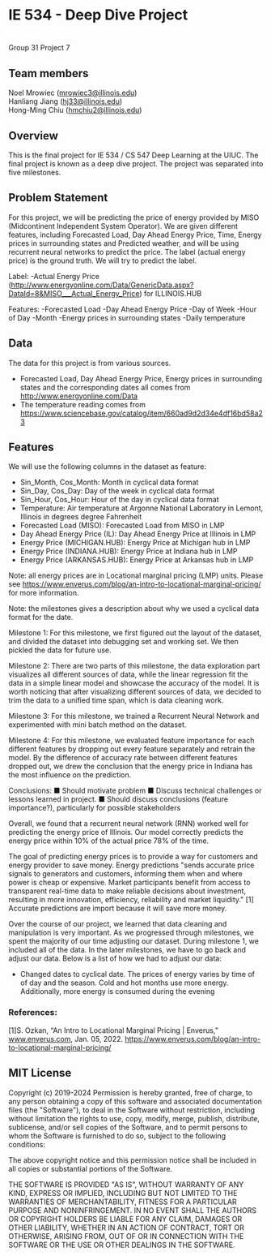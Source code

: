 # IE 534 - Deep Dive Project
# 
Group 31
Project 7

## Team members
Noel Mrowiec (mrowiec3@illinois.edu)  
Hanliang Jiang (hj33@illinois.edu)  
Hong-Ming Chiu (hmchiu2@illinois.edu)  

## Overview
This is the final project for IE 534 / CS 547 Deep Learning at the UIUC. The final project is known as a deep dive project. The project was separated into five milestones.

## Problem Statement
For this project, we will be predicting the price of energy provided by MISO (Midcontinent Independent System Operator). We are given different features, including Forecasted Load, Day Ahead Energy Price, Time, Energy prices in surrounding states and Predicted weather, and will be using recurrent neural networks to predict the price. The label (actual energy price) is the ground truth. We will try to predict the label.  

Label: 
-Actual Energy Price (http://www.energyonline.com/Data/GenericData.aspx?DataId=8&MISO___Actual_Energy_Price) for ILLINOIS.HUB

Features: 
-Forecasted Load 
-Day Ahead Energy Price 
-Day of Week 
-Hour of Day 
-Month 
-Energy prices in surrounding states 
-Daily temperature 


## Data
The data for this project is from various sources. 

- Forecasted Load, Day Ahead Energy Price, Energy prices in surrounding states and the corresponding dates all comes from http://www.energyonline.com/Data
- The temperature reading comes from https://www.sciencebase.gov/catalog/item/660ad9d2d34e4df16bd58a23


## Features
We will use the following columns in the dataset as feature:

- Sin_Month, Cos_Month: Month in cyclical data format  
- Sin_Day, Cos_Day: Day of the week in cyclical data format  
- Sin_Hour, Cos_Hour: Hour of the day in cyclical data format  
- Temperature: Air temperature at Argonne National Laboratory in Lemont, Illinois in degrees degree Fahrenheit  
- Forecasted Load (MISO): Forecasted Load from MISO in LMP  
- Day Ahead Energy Price (IL): Day Ahead Energy Price at Illinois in LMP  
- Energy Price (MICHIGAN.HUB): Energy Price at Michigan hub in LMP  
- Energy Price (INDIANA.HUB): Energy Price at Indiana hub in LMP  
- Energy Price (ARKANSAS.HUB): Energy Price at Arkansas hub in LMP  

Note: all energy prices are in Locational marginal pricing (LMP) units. Please see https://www.enverus.com/blog/an-intro-to-locational-marginal-pricing/ for more information.  

Note: the milestones gives a description about why we used a cyclical data format for the date.   


Milestone 1: For this milestone, we first figured out the layout of the dataset, and divided the dataset into debugging set and working set. We then pickled the data for future use.

Milestone 2: There are two parts of this milestone, the data exploration part visualizes all different sources of data, while the linear regression fit the data in a simple linear model and showcase the accuracy of the model. It is worth noticing that after visualizing different sources of data, we decided to trim the data to a unified time span, which is data cleaning work.

Milestone 3: For this milestone, we trained a Recurrent Neural Network and experimented with mini batch method on the dataset.

Milestone 4: For this milestone, we evaluated feature importance for each different features by dropping out every feature separately and retrain the model. By the difference of accuracy rate between different features dropped out, we drew the conclusion that the energy price in Indiana has the most influence on the prediction.

Conclusions:
■ Should motivate problem 
■ Discuss technical challenges or lessons learned in project. 
■ Should discuss conclusions (feature importance?), particularly for possible stakeholders 

Overall, we found that a recurrent neural network (RNN) worked well for predicting the energy 
price of Illinois. Our model correctly predicts the energy price 
within 10% of the actual price 78% of the time.

The goal of predicting energy prices is to provide a way for customers and energy provider to save money. 
Energy predictions "sends accurate price signals to generators and customers, informing them when and 
where power is cheap or expensive. Market participants benefit from access to transparent real-time data 
to make reliable decisions about investment, resulting in more innovation, efficiency, reliability and 
market liquidity." [1] Accurate predictions are import because it will save more money. 

Over the course of our project, we learned that data cleaning and manipulation is very important. As we progressed through milestones, we spent the majority of our time adjusting our dataset. During milestone 1, we included all of the data. In the later milestones, we have to go back and adjust our data. Below is a list of how we had to adjust our data:
 - Changed dates to cyclical date. 
    The prices of energy varies by time of of day and the season. Cold and hot months use more energy. Additionally, more energy is consumed during the evening 

### References:
[1]S. Ozkan, “An Intro to Locational Marginal Pricing | Enverus,” www.enverus.com, Jan. 05, 2022. https://www.enverus.com/blog/an-intro-to-locational-marginal-pricing/

## MIT License


Copyright (c) 2019-2024 
Permission is hereby granted, free of charge, to any person obtaining a copy
of this software and associated documentation files (the "Software"), to deal
in the Software without restriction, including without limitation the rights
to use, copy, modify, merge, publish, distribute, sublicense, and/or sell
copies of the Software, and to permit persons to whom the Software is
furnished to do so, subject to the following conditions:


The above copyright notice and this permission notice shall be included in all
copies or substantial portions of the Software.


THE SOFTWARE IS PROVIDED "AS IS", WITHOUT WARRANTY OF ANY KIND, EXPRESS OR
IMPLIED, INCLUDING BUT NOT LIMITED TO THE WARRANTIES OF MERCHANTABILITY,
FITNESS FOR A PARTICULAR PURPOSE AND NONINFRINGEMENT. IN NO EVENT SHALL THE
AUTHORS OR COPYRIGHT HOLDERS BE LIABLE FOR ANY CLAIM, DAMAGES OR OTHER
LIABILITY, WHETHER IN AN ACTION OF CONTRACT, TORT OR OTHERWISE, ARISING FROM,
OUT OF OR IN CONNECTION WITH THE SOFTWARE OR THE USE OR OTHER DEALINGS IN THE
SOFTWARE.



